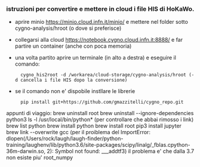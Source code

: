 ### istruzioni per convertire e mettere in cloud i file HIS di HoKaWo.

* aprire minio https://minio.cloud.infn.it/minio/ e mettere nel folder  sotto cygno-analysis/hroot (o dove si preferisce)
* collegarsi alla cloud https://notebook.cygno.cloud.infn.it:8888/ e far partire un container (anche con poca memoria) 
* una volta partito aprire un terminale (in alto a destra) e eseguire il comando:

        cygno_his2root -d /workarea/cloud-storage/cygno-analysis/hroot (-d cancella i file HIS dopo la conversione)
  
* se il comando non e' dispobile instllare le librerie 

        pip install git+https://github.com/gmazzitelli/cygno_repo.git

appunti di viaggio:
        brew uninstall root
        brew uninstall --ignore-dependencies python3
        ls -l /usr/local/bin/python* (per controllare che abbai rimosso i link)
        brew list python
        brew install python
        brew install root
        pip3 install jupyter
        brew link --overwrite gcc (per il proiblema del ImportError: dlopen(/Users/rock/laugh/laugh-finder/python-training/laughenv/lib/python3.6/site-packages/scipy/linalg/_fblas.cpython-36m-darwin.so, 2): Symbol not found: ___addtf3)
        il problema e' che dalla 3.7 non esiste piu' root_numpy
